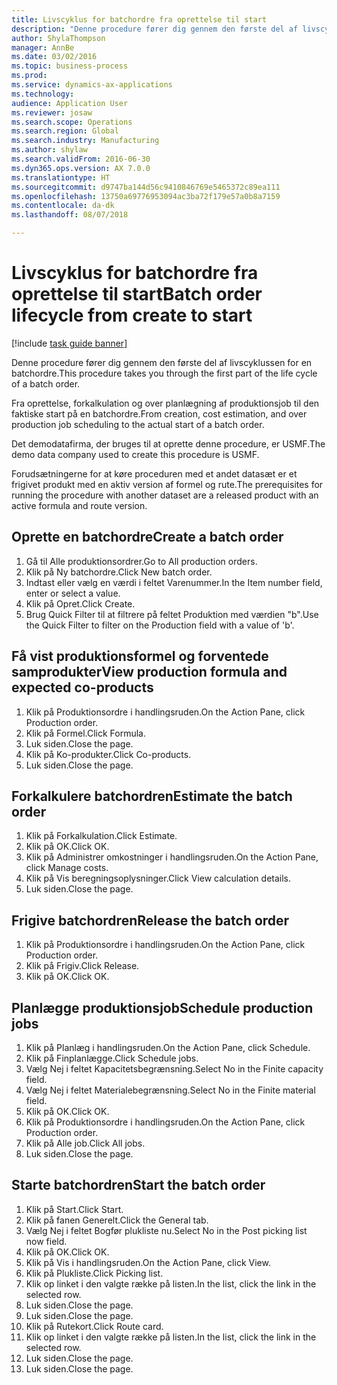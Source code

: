 ```yaml
--- 
title: Livscyklus for batchordre fra oprettelse til start
description: "Denne procedure fører dig gennem den første del af livscyklussen for en batchordre."
author: ShylaThompson
manager: AnnBe
ms.date: 03/02/2016
ms.topic: business-process
ms.prod: 
ms.service: dynamics-ax-applications
ms.technology: 
audience: Application User
ms.reviewer: josaw
ms.search.scope: Operations
ms.search.region: Global
ms.search.industry: Manufacturing
ms.author: shylaw
ms.search.validFrom: 2016-06-30
ms.dyn365.ops.version: AX 7.0.0
ms.translationtype: HT
ms.sourcegitcommit: d9747ba144d56c9410846769e5465372c89ea111
ms.openlocfilehash: 13750a69776953094ac3ba72f179e57a0b8a7159
ms.contentlocale: da-dk
ms.lasthandoff: 08/07/2018

---
```

# <a name="batch-order-lifecycle-from-create-to-start"></a><span data-ttu-id="516c2-103">Livscyklus for batchordre fra oprettelse til start</span><span class="sxs-lookup"><span data-stu-id="516c2-103">Batch order lifecycle from create to start</span></span>

[!include [task guide banner](../../includes/task-guide-banner.md)]

<span data-ttu-id="516c2-104">Denne procedure fører dig gennem den første del af livscyklussen for en batchordre.</span><span class="sxs-lookup"><span data-stu-id="516c2-104">This procedure takes you through the first part of the life cycle of a batch order.</span></span>

<span data-ttu-id="516c2-105">Fra oprettelse, forkalkulation og over planlægning af produktionsjob til den faktiske start på en batchordre.</span><span class="sxs-lookup"><span data-stu-id="516c2-105">From creation, cost estimation, and over production job scheduling to the actual start of a batch order.</span></span>



<span data-ttu-id="516c2-106">Det demodatafirma, der bruges til at oprette denne procedure, er USMF.</span><span class="sxs-lookup"><span data-stu-id="516c2-106">The demo data company used to create this procedure is USMF.</span></span> 



<span data-ttu-id="516c2-107">Forudsætningerne for at køre proceduren med et andet datasæt er et frigivet produkt med en aktiv version af formel og rute.</span><span class="sxs-lookup"><span data-stu-id="516c2-107">The prerequisites for running the procedure with another dataset are a released product with an active formula and route version.</span></span>


## <a name="create-a-batch-order"></a><span data-ttu-id="516c2-108">Oprette en batchordre</span><span class="sxs-lookup"><span data-stu-id="516c2-108">Create a batch order</span></span>
1. <span data-ttu-id="516c2-109">Gå til Alle produktionsordrer.</span><span class="sxs-lookup"><span data-stu-id="516c2-109">Go to All production orders.</span></span>
2. <span data-ttu-id="516c2-110">Klik på Ny batchordre.</span><span class="sxs-lookup"><span data-stu-id="516c2-110">Click New batch order.</span></span>
3. <span data-ttu-id="516c2-111">Indtast eller vælg en værdi i feltet Varenummer.</span><span class="sxs-lookup"><span data-stu-id="516c2-111">In the Item number field, enter or select a value.</span></span>
4. <span data-ttu-id="516c2-112">Klik på Opret.</span><span class="sxs-lookup"><span data-stu-id="516c2-112">Click Create.</span></span>
5. <span data-ttu-id="516c2-113">Brug Quick Filter til at filtrere på feltet Produktion med værdien "b".</span><span class="sxs-lookup"><span data-stu-id="516c2-113">Use the Quick Filter to filter on the Production field with a value of 'b'.</span></span>

## <a name="view-production-formula-and-expected-co-products"></a><span data-ttu-id="516c2-114">Få vist produktionsformel og forventede samprodukter</span><span class="sxs-lookup"><span data-stu-id="516c2-114">View production formula and expected co-products</span></span>
1. <span data-ttu-id="516c2-115">Klik på Produktionsordre i handlingsruden.</span><span class="sxs-lookup"><span data-stu-id="516c2-115">On the Action Pane, click Production order.</span></span>
2. <span data-ttu-id="516c2-116">Klik på Formel.</span><span class="sxs-lookup"><span data-stu-id="516c2-116">Click Formula.</span></span>
3. <span data-ttu-id="516c2-117">Luk siden.</span><span class="sxs-lookup"><span data-stu-id="516c2-117">Close the page.</span></span>
4. <span data-ttu-id="516c2-118">Klik på Ko-produkter.</span><span class="sxs-lookup"><span data-stu-id="516c2-118">Click Co-products.</span></span>
5. <span data-ttu-id="516c2-119">Luk siden.</span><span class="sxs-lookup"><span data-stu-id="516c2-119">Close the page.</span></span>

## <a name="estimate-the-batch-order"></a><span data-ttu-id="516c2-120">Forkalkulere batchordren</span><span class="sxs-lookup"><span data-stu-id="516c2-120">Estimate the batch order</span></span>
1. <span data-ttu-id="516c2-121">Klik på Forkalkulation.</span><span class="sxs-lookup"><span data-stu-id="516c2-121">Click Estimate.</span></span>
2. <span data-ttu-id="516c2-122">Klik på OK.</span><span class="sxs-lookup"><span data-stu-id="516c2-122">Click OK.</span></span>
3. <span data-ttu-id="516c2-123">Klik på Administrer omkostninger i handlingsruden.</span><span class="sxs-lookup"><span data-stu-id="516c2-123">On the Action Pane, click Manage costs.</span></span>
4. <span data-ttu-id="516c2-124">Klik på Vis beregningsoplysninger.</span><span class="sxs-lookup"><span data-stu-id="516c2-124">Click View calculation details.</span></span>
5. <span data-ttu-id="516c2-125">Luk siden.</span><span class="sxs-lookup"><span data-stu-id="516c2-125">Close the page.</span></span>

## <a name="release-the-batch-order"></a><span data-ttu-id="516c2-126">Frigive batchordren</span><span class="sxs-lookup"><span data-stu-id="516c2-126">Release the batch order</span></span>
1. <span data-ttu-id="516c2-127">Klik på Produktionsordre i handlingsruden.</span><span class="sxs-lookup"><span data-stu-id="516c2-127">On the Action Pane, click Production order.</span></span>
2. <span data-ttu-id="516c2-128">Klik på Frigiv.</span><span class="sxs-lookup"><span data-stu-id="516c2-128">Click Release.</span></span>
3. <span data-ttu-id="516c2-129">Klik på OK.</span><span class="sxs-lookup"><span data-stu-id="516c2-129">Click OK.</span></span>

## <a name="schedule-production-jobs"></a><span data-ttu-id="516c2-130">Planlægge produktionsjob</span><span class="sxs-lookup"><span data-stu-id="516c2-130">Schedule production jobs</span></span>
1. <span data-ttu-id="516c2-131">Klik på Planlæg i handlingsruden.</span><span class="sxs-lookup"><span data-stu-id="516c2-131">On the Action Pane, click Schedule.</span></span>
2. <span data-ttu-id="516c2-132">Klik på Finplanlægge.</span><span class="sxs-lookup"><span data-stu-id="516c2-132">Click Schedule jobs.</span></span>
3. <span data-ttu-id="516c2-133">Vælg Nej i feltet Kapacitetsbegrænsning.</span><span class="sxs-lookup"><span data-stu-id="516c2-133">Select No in the Finite capacity field.</span></span>
4. <span data-ttu-id="516c2-134">Vælg Nej i feltet Materialebegrænsning.</span><span class="sxs-lookup"><span data-stu-id="516c2-134">Select No in the Finite material field.</span></span>
5. <span data-ttu-id="516c2-135">Klik på OK.</span><span class="sxs-lookup"><span data-stu-id="516c2-135">Click OK.</span></span>
6. <span data-ttu-id="516c2-136">Klik på Produktionsordre i handlingsruden.</span><span class="sxs-lookup"><span data-stu-id="516c2-136">On the Action Pane, click Production order.</span></span>
7. <span data-ttu-id="516c2-137">Klik på Alle job.</span><span class="sxs-lookup"><span data-stu-id="516c2-137">Click All jobs.</span></span>
8. <span data-ttu-id="516c2-138">Luk siden.</span><span class="sxs-lookup"><span data-stu-id="516c2-138">Close the page.</span></span>

## <a name="start-the-batch-order"></a><span data-ttu-id="516c2-139">Starte batchordren</span><span class="sxs-lookup"><span data-stu-id="516c2-139">Start the batch order</span></span>
1. <span data-ttu-id="516c2-140">Klik på Start.</span><span class="sxs-lookup"><span data-stu-id="516c2-140">Click Start.</span></span>
2. <span data-ttu-id="516c2-141">Klik på fanen Generelt.</span><span class="sxs-lookup"><span data-stu-id="516c2-141">Click the General tab.</span></span>
3. <span data-ttu-id="516c2-142">Vælg Nej i feltet Bogfør plukliste nu.</span><span class="sxs-lookup"><span data-stu-id="516c2-142">Select No in the Post picking list now field.</span></span>
4. <span data-ttu-id="516c2-143">Klik på OK.</span><span class="sxs-lookup"><span data-stu-id="516c2-143">Click OK.</span></span>
5. <span data-ttu-id="516c2-144">Klik på Vis i handlingsruden.</span><span class="sxs-lookup"><span data-stu-id="516c2-144">On the Action Pane, click View.</span></span>
6. <span data-ttu-id="516c2-145">Klik på Plukliste.</span><span class="sxs-lookup"><span data-stu-id="516c2-145">Click Picking list.</span></span>
7. <span data-ttu-id="516c2-146">Klik op linket i den valgte række på listen.</span><span class="sxs-lookup"><span data-stu-id="516c2-146">In the list, click the link in the selected row.</span></span>
8. <span data-ttu-id="516c2-147">Luk siden.</span><span class="sxs-lookup"><span data-stu-id="516c2-147">Close the page.</span></span>
9. <span data-ttu-id="516c2-148">Luk siden.</span><span class="sxs-lookup"><span data-stu-id="516c2-148">Close the page.</span></span>
10. <span data-ttu-id="516c2-149">Klik på Rutekort.</span><span class="sxs-lookup"><span data-stu-id="516c2-149">Click Route card.</span></span>
11. <span data-ttu-id="516c2-150">Klik op linket i den valgte række på listen.</span><span class="sxs-lookup"><span data-stu-id="516c2-150">In the list, click the link in the selected row.</span></span>
12. <span data-ttu-id="516c2-151">Luk siden.</span><span class="sxs-lookup"><span data-stu-id="516c2-151">Close the page.</span></span>
13. <span data-ttu-id="516c2-152">Luk siden.</span><span class="sxs-lookup"><span data-stu-id="516c2-152">Close the page.</span></span>


